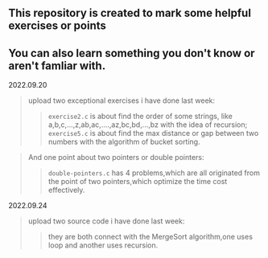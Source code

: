 This repository is created to mark some helpful exercises or points
-------------------------------------------------------------------
You can also learn something you don't know or aren't famliar with.
-------------------------------------------------------------------  

2022.09.20
>upload two exceptional exercises i have done last week:  
>>`exercise2.c` is about find the order of some strings, like a,b,c,...,z,ab,ac,....,az,bc,bd,...,bz with the idea of recursion;  
>>`exercise5.c` is about find the max distance or gap between two numbers with the algorithm of bucket sorting.  

>And one point about two pointers or double pointers:
>>`double-pointers.c` has 4 problems,which are all originated from the point of two pointers,which optimize the time cost effectively.  

2022.09.24
>upload two source code i have done last week:
>>they are both connect with the MergeSort algorithm,one uses loop and another uses recursion.  
